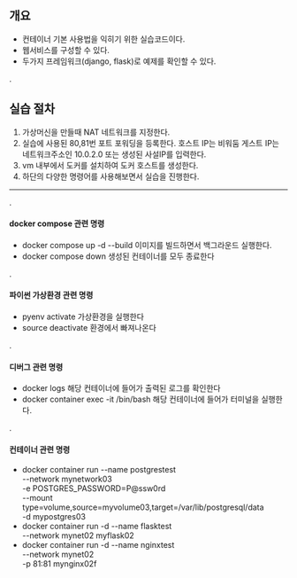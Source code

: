 
## 개요
- 컨테이너 기본 사용법을 익히기 위한 실습코드이다.
- 웹서비스를 구성할 수 있다.
- 두가지 프레임워크(django, flask)로 예제를 확인할 수 있다.

.
## 실습 절차
1. 가상머신을 만들때 NAT 네트워크를 지정한다.
2. 실습에 사용된 80,81번 포트 포워딩을 등록한다.
   호스트 IP는 비워둠
   게스트 IP는 네트워크주소인 10.0.2.0 또는 생성된 사설IP를 입력한다.
3. vm 내부에서 도커를 설치하여 도커 호스트를 생성한다.
4. 하단의 다양한 명령어를 사용해보면서 실습을 진행한다.

---
.

#### docker compose 관련 명령
- docker compose up -d --build
  이미지를 빌드하면서 백그라운드 실행한다.
- docker compose down
  생성된 컨테이너를 모두 종료한다

.

#### 파이썬 가상환경 관련 명령
- pyenv activate <id>
  가상환경을 실행한다
- source deactivate
  환경에서 빠져나온다

.

#### 디버그 관련 명령
- docker logs <id>
  해당 컨테이너에 들어가 출력된 로그를 확인한다
- docker container exec -it <id> /bin/bash
  해당 컨테이너에 들어가 터미널을 실행한다.

.

#### 컨테이너 관련 명령
- docker container run --name postgrestest \
  --network mynetwork03 \
  -e POSTGRES_PASSWORD=P@ssw0rd \
  --mount type=volume,source=myvolume03,target=/var/lib/postgresql/data \
  -d mypostgres03
- docker container run -d --name flasktest \
  --network mynet02 myflask02
- docker container run -d --name nginxtest \
  --network mynet02 \
  -p 81:81 mynginx02f   